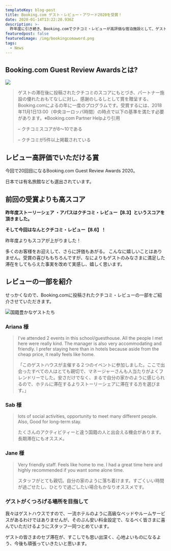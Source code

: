 ```yaml
---
templateKey: blog-post
title: Booking.com ゲスト・レビュー・アワード2020を受賞！
date: 2020-01-14T13:22:20.936Z
description: >-
  昨年度に引き続き、Booking.comでクチコミ・レビューが高評価な宿泊施設として、ゲストハウスストーリーシェアが表彰されました。今後もお客様に喜ばれるゲストハウス作りを続けていきます。
featuredpost: false
featuredimage: /img/bookingcomaword.png
tags:
  - News
---
```

## Booking.com Guest Review Awardsとは?

![](/img/bookingcomaword.png)

> ゲストの滞在後に投稿されたクチコミのスコアにもとづき、パートナー施設の優れたおもてなしに対し、感謝のしるしとして賞を贈呈する、Booking.comによるの年に一度のプログラムです。受賞するには、2018年11月1日13:00（中央ヨーロッパ時間）の時点で以下の基準を満たす必要があります。※Booking.com Partner Helpより引用
>
> – クチコミスコアが8～10である
>
> – クチコミが5件以上掲載されている

## レビュー高評価でいただける賞

今回で20回目になるBooking.com Guest Review Awards 2020。

日本では有名旅館なども選出されています。

## 前回の受賞よりも高スコア

**昨年度ストーリーシェア ・アパスはクチコミ・レビュー【8.3】というスコアを頂きました。**

**そして今回はなんとクチコミ・レビュー【8.6】！**

昨年度よりもスコアが上がりました！

多くのお客様をお迎えして、さらに評価もあがる。
こんなに嬉しいことはありません。受賞の喜びももちろんですが、なによりもゲストのみなさまに満足した滞在をしてもらえた事実を改めて実感し、嬉しく思います。

## レビューの一部を紹介

せっかくなので、Booking.comに投稿されたクチコミ・レビューの一部をご紹介させていただきます。

![国籍豊かなゲストたち](/img/booking-award02.jpg)

### Ariana 様

> I’ve attended 2 events in this school/guesthouse. All the people I met here were really kind. The manager is also very accommodating and friendly. I prefer staying here than in hotels because aside from the cheap price, it really feels like home.
>
> 「このゲストハウスが主催する２つのイベントに参加しました。ここで出会ったすべての人はとても親切で、マネージャーさんも人当たりがよくフレンドリーでした。安さだけでなく、まるで自分の家かのように感じられるので、ホテルに滞在するよりストーリーシェアに滞在する方を選びます。」

### Sab 様

> lots of social activities, opportunity to meet many different people. Also, Good for long-term stay.
>
> たくさんのアクティビティーと違う国籍の人と出会える機会があります。長期滞在にもオススメ。

### Jane 様

> Very friendly staff. Feels like home to me. I had a great time here and highly recommended if you want some alone time.
>
> スタッフがとても親切。自分の家のように落ち着けます。すごくいい時間が過ごせたし、ひとりで過ごしたい場合もかなりオススメです。

### ゲストがくつろげる場所を目指して

我々はゲストハウスですので、一流ホテルのように高級なベッドやルームサービスがあるわけではありませんが、そのぶん安い料金設定で、なるべく皆さまに喜んでいただけるようにスタッフ一同つとめています。

ゲストの皆さまのセブ滞在が、すこしでも思い出深く、心地よいものになるよう、今後も頑張っていきたいと思います。

